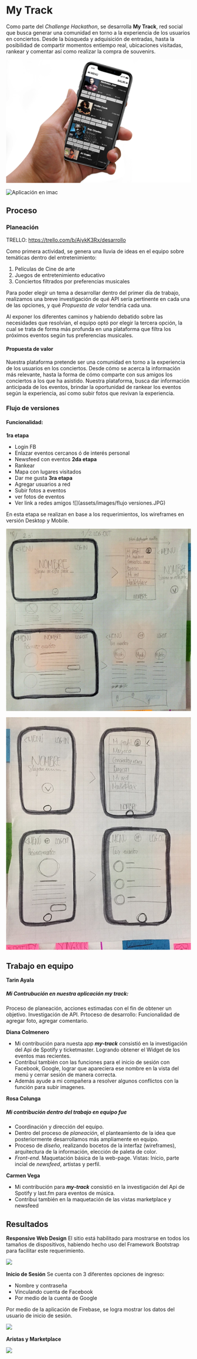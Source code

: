# My Track
Como parte del *_Challenge Hackathon_*, se desarrolla **My Track**, red social que busca generar una comunidad en torno a la experiencia de los usuarios en conciertos. Desde la búsqueda y adquisición de entradas, hasta la posibilidad de compartir momentos entiempo real, ubicaciones visitadas, rankear y comentar así como realizar la compra de souvenirs.

![Aplicación en iphone X](assets/images/artists-mockup.jpg)

![Aplicación en imac](assets/images/imac-mtrack.jpg)

## Proceso

### Planeación

TRELLO: https://trello.com/b/AiykK3Rx/desarrollo

Como primera actividad, se genera una lluvia de ideas en el equipo sobre temáticas dentro del entretenimiento:

1. Películas de Cine de arte
2. Juegos de entretenimiento educativo
3. Conciertos filtrados por preferencias musicales

Para poder elegir un tema a desarrollar dentro del primer día de trabajo, realizamos una breve investigación de qué API sería pertinente en cada una de las opciones, y qué *Propuesta de valor* tendría cada una.

Al exponer los diferentes caminos y habiendo debatido sobre las necesidades que resolvían, el equipo optó por elegir la tercera opción, la cual se trata de forma más profunda en una plataforma que filtra los próximos eventos según tus preferencias musicales.


#### Propuesta de valor
Nuestra plataforma pretende ser una comunidad en torno a la experiencia de los usuarios en los conciertos. Desde cómo se acerca la información más relevante, hasta la forma de cómo comparte con sus amigos los conciertos a los que ha asistido.
Nuestra plataforma, busca dar información anticipada de los eventos, brindar la oportunidad de rankear los eventos según la experiencia, así como subir fotos que revivan la experiencia.


### Flujo de versiones

#### Funcionalidad:
**1ra etapa**
- Login FB
- Enlazar eventos cercanos ó de interés personal
- Newsfeed con eventos
**2da etapa**
- Rankear
- Mapa con lugares visitados
- Dar me gusta
**3ra etapa**
- Agregar usuarios a red
- Subir fotos a eventos
- ver  fotos de eventos
- Ver link a redes amigos
![](assets/images/flujo versiones.JPG)

En esta etapa se realizan en base a los requerimientos, los wireframes en versión Desktop y Mobile.

![](assets/images/desktop-sketch.JPG)

![](assets/images/mobile-sketch.JPG)

## Trabajo en equipo

**Tarin Ayala**
#####  Mi Contrubución en nuestra aplicación my track:
Proceso de planeación, acciones estimadas con el fin de obtener un objetivo.
Investigación de API.
Prtoceso de desarrollo: Funcionalidad de agregar foto, agregar comentario.

**Diana Colmenero**
- Mi contribución para nuesta app ***my-track*** consistió en la investigación del Api de Spotify y ticketmaster. Logrando obtener el Widget de los eventos mas recientes.
- Contribuí también con las funciones para el inicio de sesión con Facebook, Google, lograr que apareciera ese nombre en la vista del menú y cerrar sesión de manera correcta.
- Además ayude a mi compañera a resolver algunos conflictos con la función para subir imagenes.

**Rosa Colunga**
##### Mi contribución dentro del trabajo en equipo fue
- Coordinación y dirección del equipo.
- Dentro del proceso de *planeación*, el planteamiento de la idea que posteriormente desarrollamos más ampliamente en equipo.
- Proceso de *diseño*, realizando bocetos de la interfaz (wireframes), arquitectura de la información, elección de paleta de color.
- *Front-end*. Maquetación básica de la web-page. Vistas: Inicio, parte incial de *newsfeed*, artistas y perfil.

**Carmen Vega**
- Mi contribución para ***my-track*** consistió en la investigación del Api de Spotify y last.fm para eventos de música.
- Contribuí también en la maquetación de las vistas marketplace y newsfeed

## Resultados

**Responsive Web Design**
El sitio está habilitado para mostrarse en todos los tamaños de dispositivos, habiendo hecho uso del Framework Bootstrap para facilitar este requerimiento.

![](assets/images/mtrack-mockup.jpg)

**Inicio de Sesión**
Se cuenta con 3 diferentes opciones de ingreso:
- Nombre y contraseña 
- Vinculando cuenta de Facebook
- Por medio de la cuenta de Google

Por medio de la aplicación de Firebase, se logra mostrar los datos del usuario de inicio de sesión.

![](assets/images/inicio-mt.gif)

**Aristas y Marketplace**

![](assets/images/artists-mt.gif)
